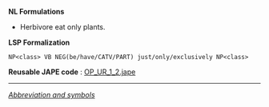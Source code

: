 __NL Formulations__ 



* Herbivore eat only plants.


  

__LSP Formalization__ 




```
NP<class> VB NEG(be/have/CATV/PART) just/only/exclusively NP<class>

```


__Reusable JAPE code__ 
 :
 [OP\_UR\_1\_2.jape](../../images/8/8a/OP_UR_1_2.jape "OP UR 1 2.jape") 





---



_[Abbreviation and symbols](../../Community/LSPSymbols "Community:LSPSymbols")_